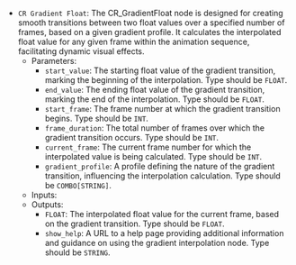 - `CR Gradient Float`: The CR_GradientFloat node is designed for creating smooth transitions between two float values over a specified number of frames, based on a given gradient profile. It calculates the interpolated float value for any given frame within the animation sequence, facilitating dynamic visual effects.
    - Parameters:
        - `start_value`: The starting float value of the gradient transition, marking the beginning of the interpolation. Type should be `FLOAT`.
        - `end_value`: The ending float value of the gradient transition, marking the end of the interpolation. Type should be `FLOAT`.
        - `start_frame`: The frame number at which the gradient transition begins. Type should be `INT`.
        - `frame_duration`: The total number of frames over which the gradient transition occurs. Type should be `INT`.
        - `current_frame`: The current frame number for which the interpolated value is being calculated. Type should be `INT`.
        - `gradient_profile`: A profile defining the nature of the gradient transition, influencing the interpolation calculation. Type should be `COMBO[STRING]`.
    - Inputs:
    - Outputs:
        - `FLOAT`: The interpolated float value for the current frame, based on the gradient transition. Type should be `FLOAT`.
        - `show_help`: A URL to a help page providing additional information and guidance on using the gradient interpolation node. Type should be `STRING`.
